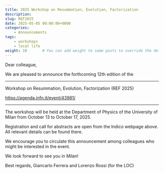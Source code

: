 ```yaml
---
title: 2025 Workshop on Resummation, Evolution, Factorization
description: 
slug: REF2025
date: 2025-05-05 00:00:00+0000
categories:
    - Announcements
tags:
    - workshops
    - local life
weight: 10       # You can add weight to some posts to override the default sorting (date descending)
---
```


Dear colleague,

We are pleased to announce the forthcoming 12th edition of the

*****************************************************************

 Workshop on Resummation, Evolution, Factorization (REF 2025)

 https://agenda.infn.it/event/43981/

*****************************************************************

The workshop will be held at the Department of Physics of the
University of Milan from October 13 to October 17, 2025.

Registration and call for abstracts are open from the Indico webpage above. All
relevant details can be found there.

We encourage you to circulate this announcement among colleagues who might
be interested in the event.

We look forward to see you in Milan!

Best regards,
Giancarlo Ferrera and Lorenzo Rossi (for the LOC)

